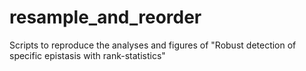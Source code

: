 # resample_and_reorder
Scripts to reproduce the analyses and figures of "Robust detection of specific epistasis with rank-statistics"
